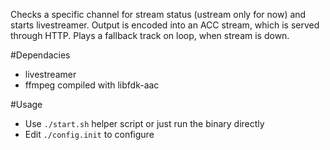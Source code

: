 Checks a specific channel for stream status (ustream only for now) and starts livestreamer. Output is encoded into an ACC stream, which is served through HTTP. Plays a fallback track on loop, when stream is down.

#Dependacies
* livestreamer
* ffmpeg compiled with libfdk-aac

#Usage
* Use `./start.sh` helper script or just run the binary directly
* Edit `./config.init` to configure
